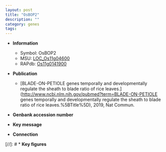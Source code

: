 ```yaml
---
layout: post
title: "OsBOP2"
description: ""
category: genes
tags: 
---
```


* **Information**  
    + Symbol: OsBOP2  
    + MSU: [LOC_Os11g04600](http://rice.uga.edu/cgi-bin/ORF_infopage.cgi?orf=LOC_Os11g04600)  
    + RAPdb: [Os11g0141900](http://rapdb.dna.affrc.go.jp/viewer/gbrowse_details/irgsp1?name=Os11g0141900)  

* **Publication**  
    + [BLADE-ON-PETIOLE genes temporally and developmentally regulate the sheath to blade ratio of rice leaves.](http://www.ncbi.nlm.nih.gov/pubmed?term=BLADE-ON-PETIOLE genes temporally and developmentally regulate the sheath to blade ratio of rice leaves.%5BTitle%5D), 2019, Nat Commun.

* **Genbank accession number**  

* **Key message**  

* **Connection**  

[//]: # * **Key figures**  


